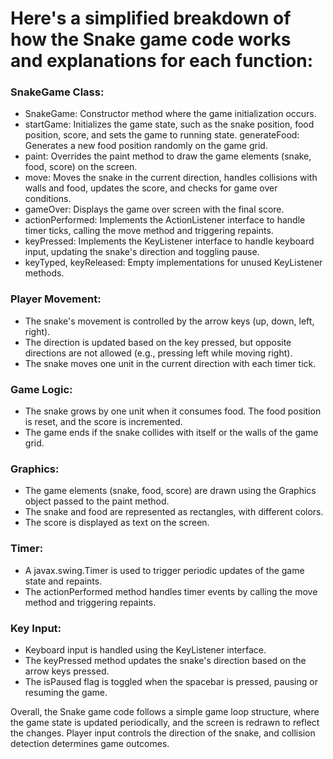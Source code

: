 # Here's a simplified breakdown of how the Snake game code works and explanations for each function:

### SnakeGame Class:

* SnakeGame: Constructor method where the game initialization occurs.
* startGame: Initializes the game state, such as the snake position, food position, score, and sets the game to running state.
generateFood: Generates a new food position randomly on the game grid.
* paint: Overrides the paint method to draw the game elements (snake, food, score) on the screen.
* move: Moves the snake in the current direction, handles collisions with walls and food, updates the score, and checks for game over conditions.
* gameOver: Displays the game over screen with the final score.
* actionPerformed: Implements the ActionListener interface to handle timer ticks, calling the move method and triggering repaints.
* keyPressed: Implements the KeyListener interface to handle keyboard input, updating the snake's direction and toggling pause.
* keyTyped, keyReleased: Empty implementations for unused KeyListener methods.

### Player Movement:

* The snake's movement is controlled by the arrow keys (up, down, left, right).
* The direction is updated based on the key pressed, but opposite directions are not allowed (e.g., pressing left while moving right).
* The snake moves one unit in the current direction with each timer tick.

### Game Logic:

* The snake grows by one unit when it consumes food. The food position is reset, and the score is incremented.
* The game ends if the snake collides with itself or the walls of the game grid.

### Graphics:

* The game elements (snake, food, score) are drawn using the Graphics object passed to the paint method.
* The snake and food are represented as rectangles, with different colors.
* The score is displayed as text on the screen.

### Timer:

* A javax.swing.Timer is used to trigger periodic updates of the game state and repaints.
* The actionPerformed method handles timer events by calling the move method and triggering repaints.

### Key Input:

* Keyboard input is handled using the KeyListener interface.
* The keyPressed method updates the snake's direction based on the arrow keys pressed.
* The isPaused flag is toggled when the spacebar is pressed, pausing or resuming the game.

Overall, the Snake game code follows a simple game loop structure, where the game state is updated periodically, and the screen is redrawn to reflect the changes. Player input controls the direction of the snake, and collision detection determines game outcomes.
